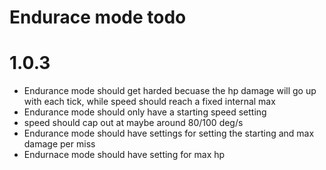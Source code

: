 # Endurace mode todo

# 1.0.3
* Endurance mode should get harded becuase the hp damage will go up with each tick, while speed should reach a fixed internal max
* Endurance mode should only have a starting speed setting
* speed should cap out at maybe around 80/100 deg/s
* Endurance mode should have settings for setting the starting and max damage per miss
* Endurnace mode should have setting for max hp